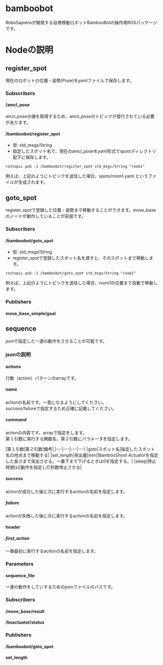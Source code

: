 # bamboobot
RoboSapiensが開発する自律移動ロボットBambooBotの操作用ROSパッケージです。

# Nodeの説明
## register_spot
現在のロボットの位置・姿勢(Pose)をyamlファイルで保存します。

### Subscribers
#### /amcl_pose
amcl_poseの値を取得するため、amcl_poseのトピックが発行されている必要があります。

#### /bamboobot/register_spot
- 型: std_msgs/String
- 指定したスポット名で、現在のamcl_poseをyaml形式でspotsディレクトリ配下に保存します。

```
rostopic pub -1 /bamboobot/register_spot std_msgs/String "room1"
```
例えば、上記のようにトピックを送信した場合、spots/room1.yaml というファイルが生成されます。

## goto_spot
register_spotで登録した位置・姿勢まで移動することができます。move_baseのノードが動作していることが前提です。

### Subscribers
#### /bamboobot/goto_spot
- 型: std_msgs/String
- register_spotで登録したスポット名を渡すと、そのスポットまで移動します。

```
rostopic pub -1 /bamboobot/goto_spot std_msgs/String "room1"
```
例えば、上記のようにトピックを送信した場合、room1の位置まで自動で移動します。

### Publishers
#### move_base_simple/goal

## sequence
jsonで指定した一連の動作をさせることが可能です。
### jsonの説明
#### actions
行動（action）パターンのarrayです。

##### name
actionの名前です。一意になるようにしてください。  
success/failureで指定するため正確に記載してください。

##### command
actionの内容です。arrayで指定をします。  
第１引数に実行する関数名、第２引数にパラメータを指定します。

|第１引数|第２引数|備考|
|---|---|---|---|
|goto|スポット名|指定したスポット名の地点まで移動する|
|set_length|突出量[mm]|BambooShoot Actuatorを指定した長さまで突出させる。一番下まで下げるときは0を指定する。|
|sleep|停止時間[s]|動作を指定した秒数停止させる|

##### success
actionが成功した後に次に実行するactionの名前を指定します。

##### failure
actionが失敗した後に次に実行するactionの名前を指定します。

#### header
##### first_action
一番最初に実行するactionの名前を指定します。


### Parameters
#### sequence_file
一連の動作をしていするためのjsonファイルのパスです。

### Subscribers
#### /move_base/result
#### /bsactuator/status

### Publishers
#### /bamboobot/goto_spot
#### set_length
